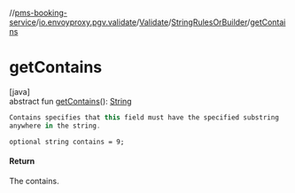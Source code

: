 //[pms-booking-service](../../../../index.md)/[io.envoyproxy.pgv.validate](../../index.md)/[Validate](../index.md)/[StringRulesOrBuilder](index.md)/[getContains](get-contains.md)

# getContains

[java]\
abstract fun [getContains](get-contains.md)(): [String](https://docs.oracle.com/en/java/javase/23/docs/api/java.base/java/lang/String.html)

```kotlin
Contains specifies that this field must have the specified substring
anywhere in the string.

```
`optional string contains = 9;`

#### Return

The contains.